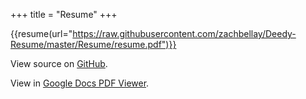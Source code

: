 +++
title = "Resume"
+++

{{resume(url="https://raw.githubusercontent.com/zachbellay/Deedy-Resume/master/Resume/resume.pdf")}}

<!-- {{resume(url="https://raw.githubusercontent.com/zachbellay/Deedy-Resume/backend/Resume/resume.pdf")}} -->

View source on [GitHub](https://github.com/zachbellay/Deedy-Resume/).

View in [Google Docs PDF Viewer](https://docs.google.com/viewer?url=https://github.com/zachbellay/Deedy-Resume/raw/master/Resume/resume.pdf).